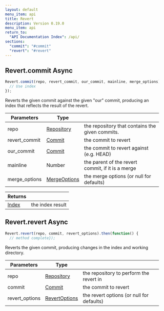 ```yaml
---
layout: default
menu_item: api
title: Revert
description: Version 0.19.0
menu_item: api
return_to:
  "API Documentation Index": /api/
sections:
  "commit": "#commit"
  "revert": "#revert"
---
```


## <a name="commit"></a><span>Revert.</span>commit <span class="tags"><span class="async">Async</span></span>

```js
Revert.commit(repo, revert_commit, our_commit, mainline, merge_options).then(function(index) {
  // Use index
});
```

Reverts the given commit against the given "our" commit, producing an index
that reflects the result of the revert.

| Parameters | Type |   |
| --- | --- | --- |
| repo | [Repository](/api/repository/) | the repository that contains the given commits. |
| revert_commit | [Commit](/api/commit/) | the commit to revert |
| our_commit | [Commit](/api/commit/) | the commit to revert against (e.g. HEAD) |
| mainline | Number | the parent of the revert commit, if it is a merge |
| merge_options | [MergeOptions](/api/merge_options/) | the merge options (or null for defaults) |

| Returns |  |
| --- | --- |
| [Index](/api/index/) | the index result |

## <a name="revert"></a><span>Revert.</span>revert <span class="tags"><span class="async">Async</span></span>

```js
Revert.revert(repo, commit, revert_options).then(function() {
  // method complete});
```

Reverts the given commit, producing changes in the index and
working directory.

| Parameters | Type |   |
| --- | --- | --- |
| repo | [Repository](/api/repository/) | the repository to perform the revert in |
| commit | [Commit](/api/commit/) | the commit to revert |
| revert_options | [RevertOptions](/api/revert_options/) | the revert options (or null for defaults) |

